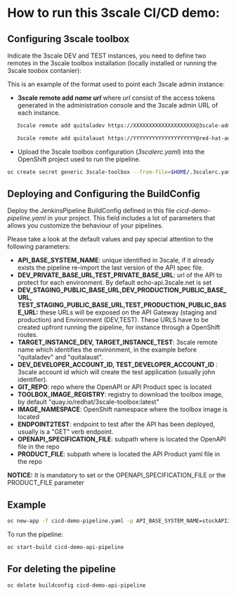 
# How to run this 3scale CI/CD demo:

## Configuring 3scale toolbox

Indicate the 3scale DEV and TEST instances, you need to define two remotes in the 3scale toolbox installation (locally installed or running the 3scale toobox contanier):
 
This is an example of the format used to point each 3scale admin instance:  

- **3scale remote add <em>name</em> <em>url</em>** where <em>url</em> consist of the access tokens generated in the administration console and the 3scale admin URL of each instance. 
```sh
   3scale remote add quitaladev https://XXXXXXXXXXXXXXXXXXXX@3scale-admin.apps.ocp4.quitala.eu 
```  
```sh  
   3scale remote add quitalauat https://YYYYYYYYYYYYYYYYYYYY@red-hat-admin.apps.ocp4.quitala.eu 
```  
- Upload the 3scale toolbox configuration (<em>3scalerc.yaml</em>) into the OpenShift project used to run the pipeline. 

```sh
oc create secret generic 3scale-toolbox --from-file=$HOME/.3scalerc.yaml
```

## Deploying and Configuring the BuildConfig 

Deploy the JenkinsPipeline BuildConfig defined in this file <em>cicd-demo-pipeline.yaml</em> in your project.
This field includes a lot of parameters that allows you customize the behaviour of your pipelines.

Please take a look at the default values and pay special attention to the following parameters:
  -   **API_BASE_SYSTEM_NAME**: unique identified in 3scale, if it already exists the pipeline re-import the last version of the API spec file.
  -   **DEV_PRIVATE_BASE_URL,TEST_PRIVATE_BASE_URL**: url of the API to protect for each environment. By default echo-api.3scale.net is set
  -   **DEV_STAGING_PUBLIC_BASE_URL,DEV_PRODUCTION_PUBLIC_BASE_URL, TEST_STAGING_PUBLIC_BASE_URL,TEST_PRODUCTION_PUBLIC_BASE_URL:** these URLs will be exposed on the API Gateway (staging and production) and Environment (DEV,TEST). These URLS have to be created upfront running the pipeline, for instance through a OpenShift routes.
  -   **TARGET_INSTANCE_DEV, TARGET_INSTANCE_TEST**: 3scale remote name which identifies the environment, in the example before "quitaladev" and "quitalauat".
  -   **DEV_DEVELOPER_ACCOUNT_ID, TEST_DEVELOPER_ACCOUNT_ID** : 3scale account id which will create the test application (usually john identifier).
  -   **GIT_REPO**: repo where the OpenAPI or API Product spec is located 
  -   **TOOLBOX_IMAGE_REGISTRY**: registry to download the toolbox image, by default "quay.io/redhat/3scale-toolbox:latest"
  -   **IMAGE_NAMESPACE**: OpenShift namespace where the toolbox image is located
  -   **ENDPOINT2TEST**: endpoint to test after the API has been deployed, usually is a "GET" verb endpoint.
  -   **OPENAPI_SPECIFICATION_FILE**: subpath where is located the OpenAPI file in the repo
  -   **PRODUCT_FILE**: subpath where is located the API Product yaml file in the repo

  **NOTICE:** It is mandatory to set or the OPENAPI_SPECIFICATION_FILE or the PRODUCT_FILE parameter

## Example 


```sh
oc new-app -f cicd-demo-pipeline.yaml -p API_BASE_SYSTEM_NAME=stockAPI3 -p DEV_STAGING_PUBLIC_BASE_URL=https://stock-dev-staging.apps.my-cluster.ocp4.openshift.es -p DEV_PRODUCTION_PUBLIC_BASE_URL=https://stock-dev-production.apps.my-cluster.ocp4.openshift.es -p TEST_STAGING_PUBLIC_BASE_URL=https://stock-test-staging.apps.my-cluster.ocp4.openshift.es -p TEST_PRODUCTION_PUBLIC_BASE_URL=https://stock-test-production.apps.my-cluster.ocp4.openshift.es -p OPENAPI_SPECIFICATION_FILE=stock-spec-v1.0.json -p TARGET_INSTANCE_DEV=quitaladev -p TARGET_INSTANCE_TEST=quitalauat -p DEV_DEVELOPER_ACCOUNT_ID=8
```
To run the pipeline:

```sh
oc start-build cicd-demo-api-pipeline
```

## For deleting the pipeline

```sh
oc delete buildconfig cicd-demo-api-pipeline
```


